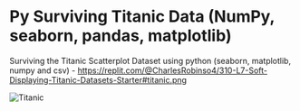 # Py Surviving Titanic Data (NumPy, seaborn, pandas, matplotlib)
Surviving the Titanic Scatterplot Dataset using python (seaborn, matplotlib, numpy and csv) - https://replit.com/@CharlesRobinso4/310-L7-Soft-Displaying-Titanic-Datasets-Starter#titanic.png

![Titanic](https://user-images.githubusercontent.com/40834093/173397279-e0271277-3126-4754-bea8-b19eb0a8b123.PNG)
